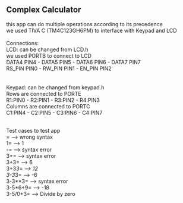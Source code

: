 ## Complex Calculator <br>
this app can do multiple operations according to its precedence <br>
we used TIVA C (TM4C123GH6PM) to interface with Keypad and LCD <br>
<br>
Connections: <br>
LCD: can be changed from LCD.h <br>
we used PORTB to connect to LCD <br>
DATA4 PIN4 - DATA5 PIN5 - DATA6 PIN6 - DATA7 PIN7 <br>
RS_PIN PIN0 - RW_PIN PIN1 - EN_PIN PIN2 <br>
<br>
<br>
Keypad: can be changed from keypad.h <br>
Rows are connected to PORTE <br>
R1:PIN0 - R2:PIN1 - R3:PIN2 - R4:PIN3 <br>
Columns are connected to PORTC <br>
C1:PIN4 - C2:PIN5 - C3:PIN6 - C4:PIN7 <br>
<br>

Test cases to test app <br>
= --> wrong syntax <br>
1= --> 1 <br>
-= --> syntax error <br>
3+= --> syntax error <br>
3+3= --> 6 <br>
3+3*3= --> 12 <br>
3-3*3= --> -6 <br>
3-3**3= --> syntax error <br>
3-5*6+9= --> -18 <br>
3-5/0+3= --> Divide by zero <br>
